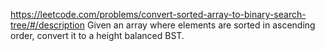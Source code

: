 https://leetcode.com/problems/convert-sorted-array-to-binary-search-tree/#/description
Given an array where elements are sorted in ascending order, convert it to a height balanced BST.